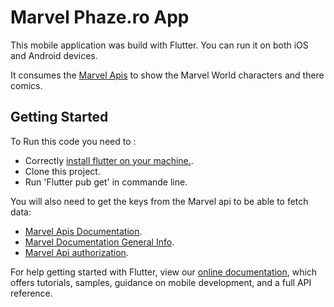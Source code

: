 # Marvel Phaze.ro App

This mobile application was build with Flutter. You can run it on both iOS and Android devices.

It consumes the [Marvel Apis](https://developer.marvel.com/) to show the Marvel World characters and there comics.

## Getting Started
To Run this code you need to : 

- Correctly [install flutter on your machine.](https://docs.flutter.dev/get-started/install).
- Clone this project.
- Run 'Flutter pub get' in commande line.

You will also need to get the keys from the Marvel api to be able to fetch data:
- [Marvel Apis Documentation](https://developer.marvel.com/docs#!/public).
- [Marvel Documentation General Info](https://developer.marvel.com/documentation/generalinfo).
- [Marvel Api authorization](https://developer.marvel.com/documentation/authorization).

For help getting started with Flutter, view our
[online documentation](https://flutter.dev/docs), which offers tutorials,
samples, guidance on mobile development, and a full API reference.
